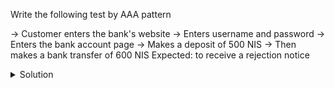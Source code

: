 Write the following test by AAA pattern

-> Customer enters the bank's website
-> Enters username and password
-> Enters the bank account page 
-> Makes a deposit of 500 NIS
-> Then makes a bank transfer of 600 NIS 
Expected:  to receive a rejection notice

<details>
  <summary>
     Solution
  </summary>

```java
@Test
public void negative_transfer() {
    // Arrange
    int sumToTransfer = 600;
    int sumToDeposit = 500;
    BankAccountAction bankAccountAction = new BankAccountAction();
    bankAccountAction.depositMoney(sumToDeposit);

    // Act
    boolean result = bankAccountAction.makeTransfer(sumToTransfer);

    // Assert
    assertFalse("Transfer was successful even though there is not enough
                  money in the account", result);
}
```
</details>